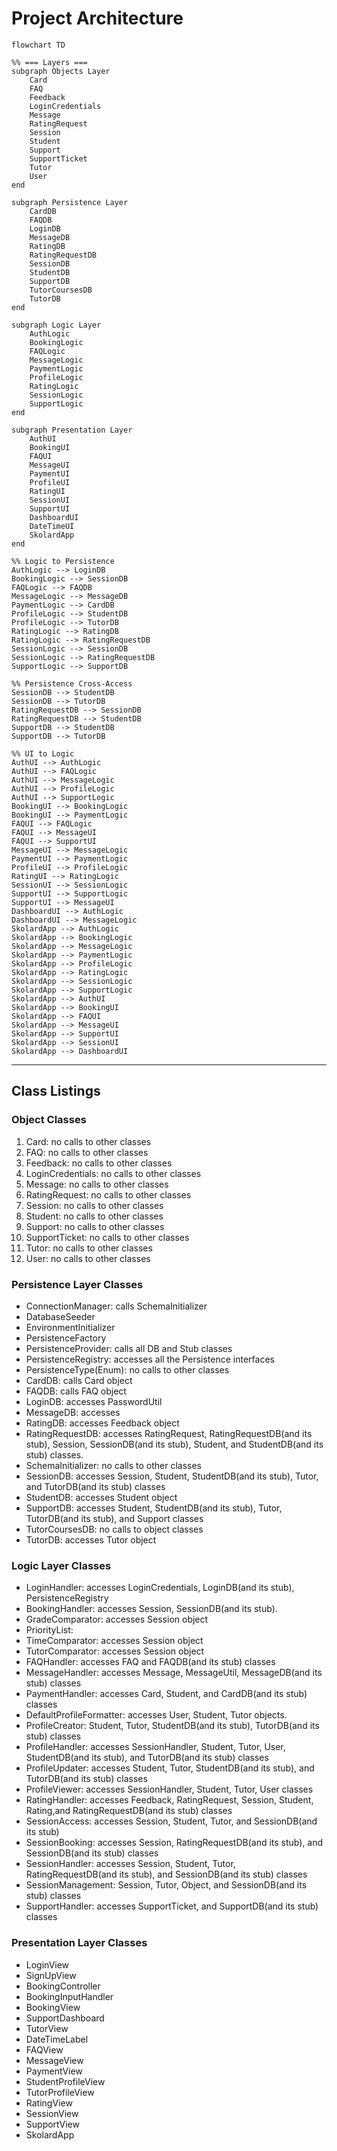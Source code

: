# Project Architecture

```mermaid
flowchart TD

%% === Layers ===
subgraph Objects Layer
    Card
    FAQ
    Feedback
    LoginCredentials
    Message
    RatingRequest
    Session
    Student
    Support
    SupportTicket
    Tutor
    User
end

subgraph Persistence Layer
    CardDB
    FAQDB
    LoginDB
    MessageDB
    RatingDB
    RatingRequestDB
    SessionDB
    StudentDB
    SupportDB
    TutorCoursesDB
    TutorDB
end

subgraph Logic Layer
    AuthLogic
    BookingLogic
    FAQLogic
    MessageLogic
    PaymentLogic
    ProfileLogic
    RatingLogic
    SessionLogic
    SupportLogic
end

subgraph Presentation Layer
    AuthUI
    BookingUI
    FAQUI
    MessageUI
    PaymentUI
    ProfileUI
    RatingUI
    SessionUI
    SupportUI
    DashboardUI
    DateTimeUI
    SkolardApp
end

%% Logic to Persistence
AuthLogic --> LoginDB
BookingLogic --> SessionDB
FAQLogic --> FAQDB
MessageLogic --> MessageDB
PaymentLogic --> CardDB
ProfileLogic --> StudentDB
ProfileLogic --> TutorDB
RatingLogic --> RatingDB
RatingLogic --> RatingRequestDB
SessionLogic --> SessionDB
SessionLogic --> RatingRequestDB
SupportLogic --> SupportDB

%% Persistence Cross-Access
SessionDB --> StudentDB
SessionDB --> TutorDB
RatingRequestDB --> SessionDB
RatingRequestDB --> StudentDB
SupportDB --> StudentDB
SupportDB --> TutorDB

%% UI to Logic
AuthUI --> AuthLogic
AuthUI --> FAQLogic
AuthUI --> MessageLogic
AuthUI --> ProfileLogic
AuthUI --> SupportLogic
BookingUI --> BookingLogic
BookingUI --> PaymentLogic
FAQUI --> FAQLogic
FAQUI --> MessageUI
FAQUI --> SupportUI
MessageUI --> MessageLogic
PaymentUI --> PaymentLogic
ProfileUI --> ProfileLogic
RatingUI --> RatingLogic
SessionUI --> SessionLogic
SupportUI --> SupportLogic
SupportUI --> MessageUI
DashboardUI --> AuthLogic
DashboardUI --> MessageLogic
SkolardApp --> AuthLogic
SkolardApp --> BookingLogic
SkolardApp --> MessageLogic
SkolardApp --> PaymentLogic
SkolardApp --> ProfileLogic
SkolardApp --> RatingLogic
SkolardApp --> SessionLogic
SkolardApp --> SupportLogic
SkolardApp --> AuthUI
SkolardApp --> BookingUI
SkolardApp --> FAQUI
SkolardApp --> MessageUI
SkolardApp --> SupportUI
SkolardApp --> SessionUI
SkolardApp --> DashboardUI
```

---

## Class Listings

### Object Classes
1. Card: no calls to other classes  
2. FAQ: no calls to other classes
3. Feedback: no calls to other classes  
4. LoginCredentials: no calls to other classes  
5. Message: no calls to other classes  
6. RatingRequest: no calls to other classes  
7. Session: no calls to other classes  
8. Student: no calls to other classes  
9. Support: no calls to other classes  
10. SupportTicket: no calls to other classes  
11. Tutor: no calls to other classes  
12. User: no calls to other classes  

### Persistence Layer Classes
- ConnectionManager: calls SchemaInitializer
- DatabaseSeeder  
- EnvironmentInitializer  
- PersistenceFactory  
- PersistenceProvider: calls all DB and Stub classes  
- PersistenceRegistry: accesses all the Persistence interfaces  
- PersistenceType(Enum): no calls to other classes 
- CardDB: calls Card object  
- FAQDB:  calls FAQ object 
- LoginDB:  accesses PasswordUtil  
- MessageDB: accesses  
- RatingDB: accesses Feedback object  
- RatingRequestDB: accesses RatingRequest, RatingRequestDB(and its stub), Session, SessionDB(and its stub), Student, and StudentDB(and its stub) classes.  
- SchemaInitializer: no calls to other classes  
- SessionDB: accesses Session, Student, StudentDB(and its stub), Tutor, and TutorDB(and its stub) classes
- StudentDB: accesses Student object
- SupportDB: accesses Student, StudentDB(and its stub), Tutor, TutorDB(and its stub), and Support classes  
- TutorCoursesDB: no calls to object classes  
- TutorDB: accesses Tutor object  

### Logic Layer Classes
- LoginHandler: accesses LoginCredentials, LoginDB(and its stub), PersistenceRegistry  
- BookingHandler: accesses Session, SessionDB(and its stub).  
- GradeComparator: accesses Session object  
- PriorityList:  
- TimeComparator: accesses Session object  
- TutorComparator: accesses Session object  
- FAQHandler: accesses FAQ and FAQDB(and its stub) classes  
- MessageHandler: accesses Message, MessageUtil, MessageDB(and its stub) classes
- PaymentHandler: accesses Card, Student, and CardDB(and its stub) classes
- DefaultProfileFormatter: accesses User, Student, Tutor objects.
- ProfileCreator: Student, Tutor, StudentDB(and its stub), TutorDB(and its stub) classes   
- ProfileHandler: accesses SessionHandler, Student, Tutor, User, StudentDB(and its stub), and TutorDB(and its stub) classes  
- ProfileUpdater: accesses Student, Tutor, StudentDB(and its stub), and TutorDB(and its stub) classes
- ProfileViewer:  accesses SessionHandler, Student, Tutor, User classes
- RatingHandler: accesses Feedback, RatingRequest, Session, Student, Rating,and  RatingRequestDB(and its stub) classes
- SessionAccess: accesses Session, Student, Tutor, and SessionDB(and its stub) 
- SessionBooking: accesses Session, RatingRequestDB(and its stub), and SessionDB(and its stub) classes  
- SessionHandler: accesses Session, Student, Tutor, RatingRequestDB(and its stub), and SessionDB(and its stub) classes
- SessionManagement: Session, Tutor, Object, and SessionDB(and its stub) classes  
- SupportHandler: accesses SupportTicket, and SupportDB(and its stub) classes

### Presentation Layer Classes
- LoginView  
- SignUpView  
- BookingController  
- BookingInputHandler  
- BookingView  
- SupportDashboard  
- TutorView  
- DateTimeLabel  
- FAQView  
- MessageView  
- PaymentView  
- StudentProfileView  
- TutorProfileView  
- RatingView  
- SessionView  
- SupportView  
- SkolardApp  

